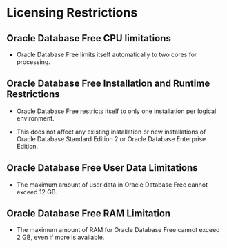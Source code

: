 # Licensing Restrictions

## Oracle Database Free CPU limitations

- Oracle Database Free limits itself automatically to two cores for processing. 

## Oracle Database Free Installation and Runtime Restrictions

- Oracle Database Free restricts itself to only one installation per logical environment.

- This does not affect any existing installation or new installations of Oracle Database Standard Edition 2 or Oracle Database Enterprise Edition.

## Oracle Database Free User Data Limitations

- The maximum amount of user data in Oracle Database Free cannot exceed 12 GB.

## Oracle Database Free RAM Limitation

- The maximum amount of RAM for Oracle Database Free cannot exceed 2 GB, even if more is available.
